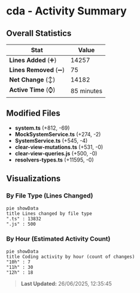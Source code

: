 # cda - Activity Summary 

## Overall Statistics

| Stat                   | Value                                                             |
| ---------------------- | ----------------------------------------------------------------- |
| **Lines Added** (➕)   | 14257                                          |
| **Lines Removed** (➖) | 75                                        |
| **Net Change** (↕)    | 14182                |
| **Active Time** (⌚)   | 85 minutes |


## Modified Files
- **system.ts** (+812, -69)
- **MockSystemService.ts** (+274, -2)
- **SystemService.ts** (+545, -4)
- **clear-view-mutations.ts** (+531, -0)
- **clear-view-queries.js** (+500, -0)
- **resolvers-types.ts** (+11595, -0)

## Visualizations

### By File Type (Lines Changed)

```mermaid
pie showData
title Lines changed by file type
".ts" : 13832
".js" : 500
```

### By Hour (Estimated Activity Count)

```mermaid
pie showData
title Coding activity by hour (count of changes)
"10h" : 7
"11h" : 30
"12h" : 18
```


> **Last Updated:** 26/06/2025, 12:35:45